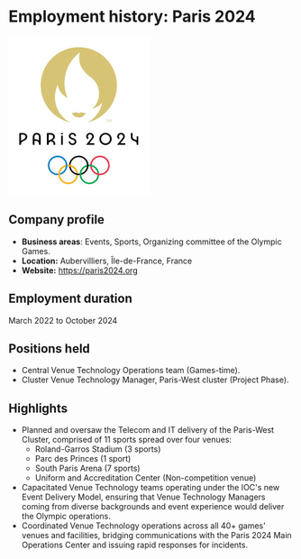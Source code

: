# Employment history: Paris 2024

![paris 2024 logo](/static/paris2024_logo.jpg)

## Company profile

 - **Business areas**: Events, Sports, Organizing committee of the Olympic Games.
 - **Location:** Aubervilliers, Île-de-France, France
 - **Website:** <https://paris2024.org>

## Employment duration

March 2022 to October 2024

## Positions held

 - Central Venue Technology Operations team (Games-time).
 - Cluster Venue Technology Manager, Paris-West cluster (Project Phase).

## Highlights

 - Planned and oversaw the Telecom and IT delivery of the Paris-West Cluster, comprised of 11 sports spread over four venues: 
    - Roland-Garros Stadium (3 sports) 
    - Parc des Princes (1 sport)
    - South Paris Arena (7 sports)
    - Uniform and Accreditation Center (Non-competition venue)
 - Capacitated Venue Technology teams operating under the IOC's new Event Delivery Model, ensuring that Venue Technology Managers coming from diverse backgrounds and event experience would deliver the Olympic operations.
 - Coordinated Venue Technology operations across all 40+ games' venues and facilities, bridging communications with the Paris 2024 Main Operations Center and issuing rapid responses for incidents.
